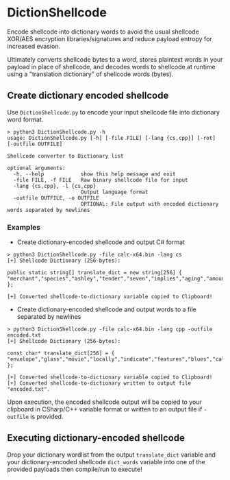# DictionShellcode

Encode shellcode into dictionary words to avoid the usual shellcode XOR/AES encryption libraries/signatures and reduce payload entropy for increased evasion.<br />

Ultimately converts shellcode bytes to a word, stores plaintext words in your payload in place of shellcode, and decodes words to shellcode at runtime using a "translation dictionary" of shellcode words (bytes).

## Create dictionary encoded shellcode

Use `DictionShellcode.py` to encode your input shellcode file into dictionary word format.

```
> python3 DictionShellcode.py -h
usage: DictionShellcode.py [-h] [-file FILE] [-lang {cs,cpp}] [-rot] [-outfile OUTFILE]

Shellcode converter to Dictionary list

optional arguments:
  -h, --help            show this help message and exit
  -file FILE, -f FILE   Raw binary shellcode file for input
  -lang {cs,cpp}, -l {cs,cpp}
                        Output language format
  -outfile OUTFILE, -o OUTFILE
                        OPTIONAL: File output with encoded dictionary words separated by newlines
```

### Examples
- Create dictionary-encoded shellcode and output C# format <br />
```
> python3 DictionShellcode.py -file calc-x64.bin -lang cs
[+] Shellcode Dictionary (256-bytes):

public static string[] translate_dict = new string[256] { "merchant","species","ashley","tender","seven","implies","aging","amounts","solely","accessed","picture","seventh","engage","ruled","shows","former","toolkit","africa","mailman","tobago","decimal","perform","western","haiti","supply","values","scales","postcard","alloy","blood","tuning","writing","views","yields","fantasy","effect","filed","forgot","mongolia","equipped","shaped","title","tampa","downtown","deviant","intro","street","watch","hiring","pastor","crime","damages","clark","before","adapter","during","degrees","count","walks","estimate","tricks","child","combat","angels","seasonal","ebook","remain","scenes","mailto","refined","scout","pearl","everyday","nickel","checks","teach","working","cooler","address","marking","skilled","icons","asking","quoted","tunnel","equally","deadly","hunter","noted","mambo","betting","uruguay","folding","possess","survival","hotmail","equality","document","derby","terms","ralph","human","surprise","affairs","marriott","coming","bunny","jackson","centre","wireless","emirates","pants","aaron","bosnia","wanting","donna","warning","default","remote","dining","thousand","concept","factory","unlike","sharon","insight","missile","further","korea","funds","jerry","dated","based","madrid","reduces","agrees","criminal","sydney","courses","plane","mitchell","after","reminder","connect","program","leonard","between","louis","plymouth","coverage","oriental","adobe","notion","simple","adidas","campus","radio","studies","kenny","rewards","logical","swimming","findings","storm","dragon","sapphire","partly","morgan","websites","savage","fitness","thailand","movers","observed","stating","surgical","grave","almost","barnes","turbo","clouds","standing","prices","affects","merely","opposed","creating","modem","smell","mattress","timely","tucson","welsh","fortune","quantity","banned","mcdonald","shanghai","packard","arrival","touch","locks","which","logan","avoiding","diving","mentor","solid","supplies","occurred","apple","install","remained","insulin","label","capacity","pound","enhance","object","drinking","columbia","shopper","feelings","slightly","robbie","minimal","funny","tribes","invasion","despite","learning","darkness","elephant","spine","fighter","belgium","unsigned","choose","crawford","bones","saddam","pierre","puzzles","economic","avoid","update","falling","bringing","skiing","helmet","receiver","chick","lying","turned","rankings","warner" };

[+] Converted shellcode-to-dictionary variable copied to Clipboard!
```

- Create dictionary-encoded shellcode and output words to a file separated by newlines <br />
```
> python3 DictionShellcode.py -file calc-x64.bin -lang cpp -outfile encoded.txt
[+] Shellcode Dictionary (256-bytes):

const char* translate_dict[256] = { "envelope","glass","movie","locally","indicate","features","blues","called","unity","adapted","civil","reserve","wisdom","engaging","wrote","weapon","marshall","lexmark","cruise","material","walls","bible","pharmacy","thailand","fight","counsel","jackson","vertical","olympics","death","pointing","putting","taxes","educated","needed","interior","toolkit","ready","puzzle","optional","weighted","incident","orange","province","gauge","paint","pages","friends","raising","strips","logitech","poultry","bedrooms","density","amazing","around","mixing","studies","dietary","romance","dialog","through","training","depot","annie","boston","eminem","casinos","tommy","segment","heath","develop","within","lonely","sheet","allen","helpful","catalog","weekly","advice","gratuit","jennifer","editors","ventures","zealand","sending","turner","falling","attacks","purse","madison","reviewer","innocent","basic","already","overall","expand","burst","older","enquiry","makes","always","patent","somewhat","memorial","enemy","combo","ascii","followed","crown","banner","america","verified","mirror","yukon","choir","arrange","charged","plaza","ecuador","marker","robin","harder","doors","beverage","strongly","signs","nuclear","accuracy","stocks","virus","achieved","trading","beauty","browsing","meets","cement","metric","crucial","diary","wages","displays","concept","going","trustees","contain","movement","images","sales","samoa","release","amateur","compete","british","superior","pleasure","norfolk","cutting","specs","channel","tones","valued","viewing","federal","verbal","illinois","silver","targeted","writers","wyoming","angola","shanghai","however","genres","reserves","velocity","somebody","stroke","barrier","ranked","inspired","portland","strain","waves","write","invite","crime","china","seconds","october","decline","trades","probably","hoped","offense","fountain","fisher","detect","trips","neighbor","better","entered","contests","holding","shade","november","canvas","kitty","finnish","becoming","offices","ensure","israeli","seeing","voting","matthew","baking","trees","burner","capital","exempt","section","force","milan","template","smoking","calvin","alias","theories","laundry","guest","opens","readings","exchange","quiet","brand","buyer","borders","checking","elect","actually","compact","blanket","chelsea","missing","locked","villas","pretty","phrases","picked","final","champion","swiss","beliefs","stopped","dubai" };

[+] Converted shellcode-to-dictionary variable copied to Clipboard!
[+] Converted shellcode-to-dictionary written to output file "encoded.txt".
```

Upon execution, the encoded shellcode output will be copied to your clipboard in CSharp/C++ variable format or written to an output file if `-outfile` is provided. <br />


## Executing dictionary-encoded shellcode

Drop your dictionary wordlist from the output `translate_dict` variable and your dictionary-encoded shellcode `dict_words` variable into one of the provided payloads then compile/run to execute! <br />
